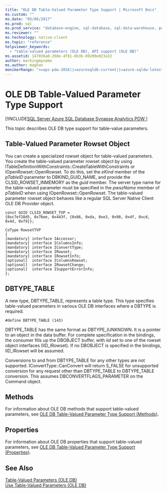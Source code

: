 ```yaml
---
title: "OLE DB Table-Valued Parameter Type Support | Microsoft Docs"
ms.custom: ""
ms.date: "03/06/2017"
ms.prod: sql
ms.prod_service: "database-engine, sql-database, sql-data-warehouse, pdw"
ms.reviewer: ""
ms.technology: native-client
ms.topic: "reference"
helpviewer_keywords: 
  - "table-valued parameters (OLE DB), API support (OLE DB)"
ms.assetid: 147036a0-260e-4f81-8b3b-89209e023a32
author: markingmyname
ms.author: maghan
monikerRange: ">=aps-pdw-2016||=azuresqldb-current||=azure-sqldw-latest||>=sql-server-2016||=sqlallproducts-allversions||>=sql-server-linux-2017||=azuresqldb-mi-current"
---
```

# OLE DB Table-Valued Parameter Type Support
[!INCLUDE[SQL Server Azure SQL Database Synapse Analytics PDW ](../../includes/applies-to-version/sql-asdb-asdbmi-asa-pdw.md)]

  This topic describes OLE DB type support for table-value parameters.  
  
## Table-Valued Parameter Rowset Object  
 You can create a specialized rowset object for table-valued parameters. You create the table-valued parameter rowset object by using ITableDefinitionWithConstraints::CreateTableWithConstraints or IOpenRowset::OpenRowset. To do this, set the *eKind* member of the *pTableID* parameter to DBKIND_GUID_NAME, and provide the CLSID_ROWSET_INMEMORY as the *guid* member. The server type name for the table-valued parameter must be specified in the *pwszName* member of *pTableID* when using IOpenRowset::OpenRowset. The table-valued parameter rowset object behaves like a regular SQL Server Native Client OLE DB Provider object.  
  
```  
const GUID CLSID_ROWSET_TVP =   
{0xc7ef28d5, 0x7bee, 0x443f, {0x86, 0xda, 0xe3, 0x98, 0x4f, 0xcd, 0x4d, 0xf9}};  
  
CoType RowsetTVP  
{  
[mandatory] interface IAccessor;  
[mandatory] interface IColumnsInfo;  
[mandatory] interface IConvertType;  
[mandatory] interface IRowset;  
[mandatory] interface IRowsetInfo;  
[optional]  interface IColumnsRowset;  
[optional]  interface IRowsetChange;  
[optional]  interface ISupportErrorInfo;  
};  
```  
  
## DBTYPE_TABLE  
 A new type, DBTYPE_TABLE, represents a table type. This type specifies table-valued parameters in various OLE DB interfaces where a DBTYPE is required.  
  
```  
#define DBTYPE_TABLE (143)  
```  
  
 DBTYPE_TABLE has the same format as DBTYPE_IUNKNOWN. It is a pointer to an object in the data buffer. For complete specification in the bindings, the consumer fills up the DBOBJECT buffer, with *iid* set to one of the rowset object interfaces (IID_IRowset). If no DBOBJECT is specified in the bindings, IID_IRowset will be assumed.  
  
 Conversions to and from DBTYPE_TABLE for any other types are not supported. IConvertType::CanConvert will return S_FALSE for unsupported conversion for any request other than DBTYPE_TABLE to DBTYPE_TABLE conversion. This assumes DBCONVERTFLAGS_PARAMETER on the Command object.  
  
## Methods  
 For information about OLE DB methods that support table-valued parameters, see [OLE DB Table-Valued Parameter Type Support &#40;Methods&#41;](../../relational-databases/native-client-ole-db-table-valued-parameters/ole-db-table-valued-parameter-type-support-methods.md).  
  
## Properties  
 For information about OLE DB properties that support table-valued parameters, see [OLE DB Table-Valued Parameter Type Support &#40;Properties&#41;](../../relational-databases/native-client-ole-db-table-valued-parameters/ole-db-table-valued-parameter-type-support-properties.md).  
  
## See Also  
 [Table-Valued Parameters &#40;OLE DB&#41;](../../relational-databases/native-client-ole-db-table-valued-parameters/table-valued-parameters-ole-db.md)   
 [Use Table-Valued Parameters &#40;OLE DB&#41;](../../relational-databases/native-client-ole-db-how-to/use-table-valued-parameters-ole-db.md)  
  
  
